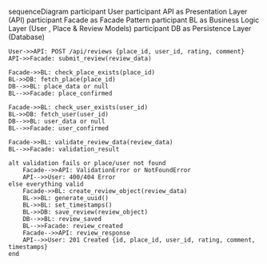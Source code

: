 sequenceDiagram
    participant User
    participant API as Presentation Layer (API)
    participant Facade as Facade Pattern
    participant BL as Business Logic Layer (User , Place & Review Models)
    participant DB as Persistence Layer (Database)


    User->>API: POST /api/reviews {place_id, user_id, rating, comment}
    API->>Facade: submit_review(review_data)
    
    Facade->>BL: check_place_exists(place_id)
    BL->>DB: fetch_place(place_id)
    DB-->>BL: place_data or null
    BL-->>Facade: place_confirmed
    
    Facade->>BL: check_user_exists(user_id)
    BL->>DB: fetch_user(user_id)
    DB-->>BL: user_data or null
    BL-->>Facade: user_confirmed
    
    Facade->>BL: validate_review_data(review_data)
    BL-->>Facade: validation_result
    
    alt validation fails or place/user not found
        Facade-->>API: ValidationError or NotFoundError
        API-->>User: 400/404 Error
    else everything valid
        Facade->>BL: create_review_object(review_data)
        BL->>BL: generate_uuid()
        BL->>BL: set_timestamps()
        BL->>DB: save_review(review_object)
        DB-->>BL: review_saved
        BL-->>Facade: review_created
        Facade-->>API: review_response
        API-->>User: 201 Created {id, place_id, user_id, rating, comment, timestamps}
    end
